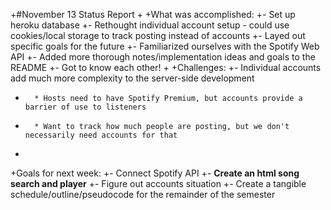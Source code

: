 +#November 13 Status Report
+
+What was accomplished:
+- Set up heroku database
+- Rethought individual account setup - could use cookies/local storage to track posting instead of accounts
+- Layed out specific goals for the future
+- Familiarized ourselves with the Spotify Web API
+- Added more thorough notes/implementation ideas and goals to the README
+- Got to know each other!
+
+Challenges: 
+- Individual accounts add much more complexity to the server-side development
+		* Hosts need to have Spotify Premium, but accounts provide a barrier of use to listeners
+		* Want to track how much people are posting, but we don't necessarily need accounts for that
+
+Goals for next week:
+- Connect Spotify API
+- <B>Create an html song search and player</B>
+- Figure out accounts situation
+- Create a tangible schedule/outline/pseudocode for the remainder of the semester